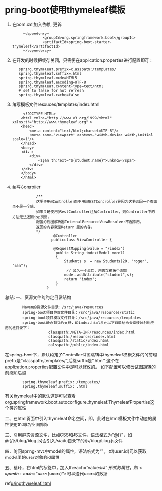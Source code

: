 # pring-boot使用thymeleaf模板

1. 在pom.xml加入依赖, 更新:

            <dependency>  
                     <groupId>org.springframework.boot</groupId>  
                     <artifactId>spring-boot-starter-thymeleaf</artifactId>  
            </dependency>
      
2. 在开发的时候把缓存关闭，只需要在application.properties进行配置即可：

          spring.thymeleaf.prefix=classpath:/templates/  
          spring.thymeleaf.suffix=.html  
          spring.thymeleaf.mode=HTML5  
          spring.thymeleaf.encoding=UTF-8  
          spring.thymeleaf.content-type=text/html  
          # set to false for hot refresh  
          spring.thymeleaf.cache=false  
    
 3. 编写模板文件resouces/templates/index.html
 
             <!DOCTYPE HTML>
            <html xmlns="http://www.w3.org/1999/xhtml" xmlns:th="http://www.thymeleaf.org" >
            <head>
                <meta content="text/html;charset=UTF-8"/>
                <meta name="viewport" content="width=device-width,initial-scale=1"/>
            </head>
            <body>
            <div >
                <div>
                    <span th:text="${student.name}">unknow</span>
                </div>
            </div>
            </body>
            </html>
   
 4. 编写Controller
 
 
                   /**
                   这里使用@Controller而不用@RESTController是因为这里返回一个页面而不是一个值，
                   如果只是使用@RestController注解Controller，则Controller中的方法无法返回jsp页面，
                   配置的视图解析器InternalResourceViewResolver不起作用，
                   返回的内容就是Return 里的内容。
                   */
                           @Controller  
                          publicclass ViewController {  

                           @RequestMapping(value = "/index")
                            public String index(Model model)
                            {
                                Students s  = new Students(20, "roger", "man");
                                 // 加入一个属性，用来在模板中读取
                                model.addAttribute("student",s);
                                return "index";
                            }
                        }  

总结:
一、资源文件的约定目录结构 

            Maven的资源文件目录：/src/java/resources 
            spring-boot项目静态文件目录：/src/java/resources/static 
            spring-boot项目模板文件目录：/src/java/resources/templates 
            spring-boot静态首页的支持，即index.html放在以下目录结构会直接映射到应用的根目录下：
                        classpath:/META-INF/resources/index.html    
                        classpath:/resources/index.html    
                        classpath:/static/index.html    
                        calsspath:/public/index.html   

在spring-boot下，默认约定了Controller试图跳转中thymeleaf模板文件的的前缀prefix是”classpath:/templates/”,后缀suffix是”.html” 
这个在application.properties配置文件中是可以修改的。 如下配置可以修改试图跳转的前缀和后缀

            spring.thymeleaf.prefix: /templates/    
            spring.thymeleaf.suffix: .html    
 
有关thymeleaf中的默认这是可以查看org.springframework.boot.autoconfigure.thymeleaf.ThymeleafProperties这个类的属性 

二、在html页面中引入thymeleaf命名空间，即<html xmlns:th=http://www.thymeleaf.org></html>，此时在html模板文件中动态的属性使用th:命名空间修饰 

三、引用静态资源文件，比如CSS和JS文件，语法格式为“@{}”，如@{/js/blog/blog.js}会引入/static目录下的/js/blog/blog.js文件 

四、访问spring-mvc中model的属性，语法格式为“${}”，如${user.id}可以获取model里的user对象的id属性 

五、循环，在html的标签中，加入th:each=“value:${list}”形式的属性，如<span th:each=”user:${users}”></span>可以迭代users的数据 


ref[usingthymeleaf.html](https://www.thymeleaf.org/doc/tutorials/2.1/usingthymeleaf.html#what-is-thymeleaf)
